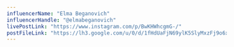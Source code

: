 ```yaml
---
influencerName: "Elma Beganovich"
influencerHandle: "@elmabeganovich"
livePostLink: "https://www.instagram.com/p/BwKHWhcgmG-/"
postFileLink: "https://lh3.google.com/u/0/d/1fHdUaFjN69ylK5SlyMxzFj9o6xxWbrMj"
---
```

